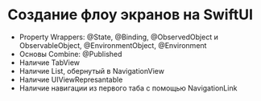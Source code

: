# Создание флоу экранов на SwiftUI
- Property Wrappers: @State, @Binding, @ObservedObject и ObservableObject, @EnvironmentObject, @Environment
- Основы Combine: @Published
- Наличие TabView
- Наличие List, обернутый в NavigationView
- Наличие UIViewRepresantable
- Наличие навигации из первого таба с помощью NavigationLink

